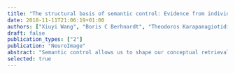 ```yaml
---
title: "The structural basis of semantic control: Evidence from individual differences in cortical thickness"
date: 2018-11-11T21:06:19+01:00
authors: ["Xiuyi Wang", "Boris C Berhnardt", "Theodoros Karapanagiotidis", "Irene de Caso", "Tirso Rene del Jesus Gonzalez Alam", "Zacharria Cotter", "Jonathan Smallwood", "Elizabeth Jefferies"]
draft: false
publication_types: ["2"]
publication: "NeuroImage"
abstract: "Semantic control allows us to shape our conceptual retrieval to suit the circumstances in a flexible way. Tasks requiring semantic control activate a large-scale network including left inferior prefrontal gyrus (IFG) and posterior middle temporal gyrus (pMTG) – this network responds when retrieval is focussed on weak as opposed to dominant associations. However, little is known about the biological basis of individual differences in this cognitive capacity: regions that are commonly activated in task-based fMRI may not relate to variation in controlled retrieval. The current study combined analyses of MRI-based cortical thickness with resting-state fMRI connectivity to identify structural markers of individual differences in semantic control. We found that participants who performed relatively well on tests of controlled semantic retrieval showed increased structural covariance between left pMTG and left anterior middle frontal gyrus (aMFG). This pattern of structural covariance was specific to semantic control and did not predict performance when harder non-semantic judgements were contrasted with easier semantic judgements. The intrinsic functional connectivity of these two regions forming a structural covariance network overlapped with previously-described semantic control regions, including bilateral IFG and intraparietal sulcus, and left posterior temporal cortex. These results add to our knowledge of the neural basis of semantic control in three ways: (i) Semantic control performance was predicted by the structural covariance network of left pMTG, a site that is less consistently activated than left IFG across studies. (ii) Our results provide further evidence that semantic control is at least partially separable from domain-general executive control. (iii) More flexible patterns of memory retrieval occurred when pMTG co-varied with distant regions in aMFG, as opposed to nearby visual, temporal or parietal lobe regions, providing further evidence that left prefrontal and posterior temporal areas form a distributed network for semantic control."
selected: true
---
```


